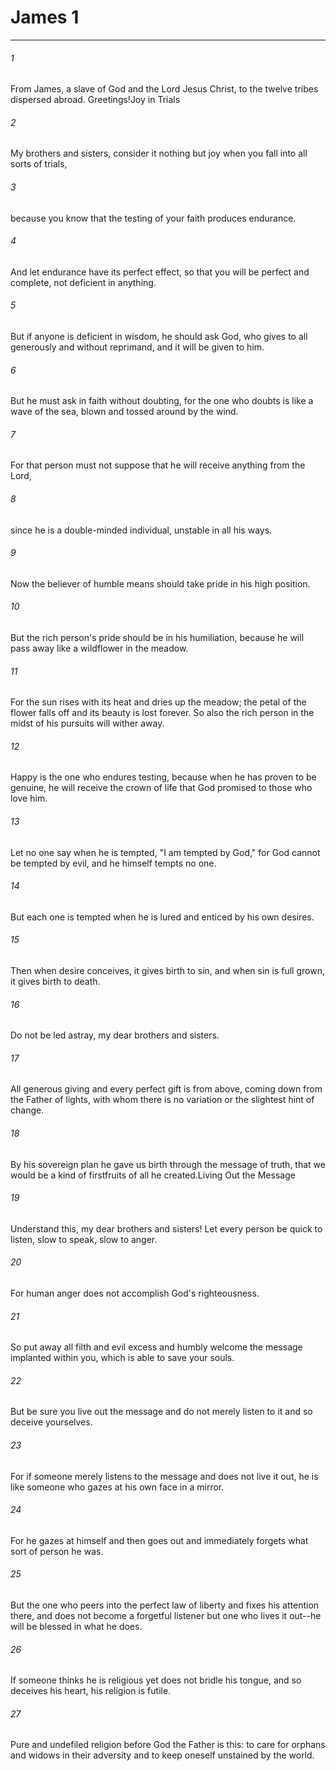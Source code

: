 # James 1
***



###### 1 
From James, a slave of God and the Lord Jesus Christ, to the twelve tribes dispersed abroad. Greetings!Joy in Trials 

###### 2 
My brothers and sisters, consider it nothing but joy when you fall into all sorts of trials, 

###### 3 
because you know that the testing of your faith produces endurance. 

###### 4 
And let endurance have its perfect effect, so that you will be perfect and complete, not deficient in anything. 

###### 5 
But if anyone is deficient in wisdom, he should ask God, who gives to all generously and without reprimand, and it will be given to him. 

###### 6 
But he must ask in faith without doubting, for the one who doubts is like a wave of the sea, blown and tossed around by the wind. 

###### 7 
For that person must not suppose that he will receive anything from the Lord, 

###### 8 
since he is a double-minded individual, unstable in all his ways. 

###### 9 
Now the believer of humble means should take pride in his high position. 

###### 10 
But the rich person's pride should be in his humiliation, because he will pass away like a wildflower in the meadow. 

###### 11 
For the sun rises with its heat and dries up the meadow; the petal of the flower falls off and its beauty is lost forever. So also the rich person in the midst of his pursuits will wither away. 

###### 12 
Happy is the one who endures testing, because when he has proven to be genuine, he will receive the crown of life that God promised to those who love him. 

###### 13 
Let no one say when he is tempted, "I am tempted by God," for God cannot be tempted by evil, and he himself tempts no one. 

###### 14 
But each one is tempted when he is lured and enticed by his own desires. 

###### 15 
Then when desire conceives, it gives birth to sin, and when sin is full grown, it gives birth to death. 

###### 16 
Do not be led astray, my dear brothers and sisters. 

###### 17 
All generous giving and every perfect gift is from above, coming down from the Father of lights, with whom there is no variation or the slightest hint of change. 

###### 18 
By his sovereign plan he gave us birth through the message of truth, that we would be a kind of firstfruits of all he created.Living Out the Message 

###### 19 
Understand this, my dear brothers and sisters! Let every person be quick to listen, slow to speak, slow to anger. 

###### 20 
For human anger does not accomplish God's righteousness. 

###### 21 
So put away all filth and evil excess and humbly welcome the message implanted within you, which is able to save your souls. 

###### 22 
But be sure you live out the message and do not merely listen to it and so deceive yourselves. 

###### 23 
For if someone merely listens to the message and does not live it out, he is like someone who gazes at his own face in a mirror. 

###### 24 
For he gazes at himself and then goes out and immediately forgets what sort of person he was. 

###### 25 
But the one who peers into the perfect law of liberty and fixes his attention there, and does not become a forgetful listener but one who lives it out--he will be blessed in what he does. 

###### 26 
If someone thinks he is religious yet does not bridle his tongue, and so deceives his heart, his religion is futile. 

###### 27 
Pure and undefiled religion before God the Father is this: to care for orphans and widows in their adversity and to keep oneself unstained by the world.
